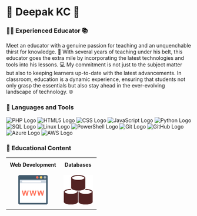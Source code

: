 # 🌱 Deepak KC 🌱

### 👩‍🏫  Experienced Educator 📚

Meet an educator with a genuine passion for teaching and an unquenchable thirst for knowledge. 🚀 With several years of teaching under his belt, this educator goes the extra mile by incorporating the latest technologies and tools into his lessons. 💻 My commitment is not just to the subject matter but also to keeping learners up-to-date with the latest advancements. In  classroom, education is a dynamic experience, ensuring that students not only grasp the essentials but also stay ahead in the ever-evolving landscape of technology. 🌐

### 🧰 Languages and Tools


![PHP Logo](https://img.shields.io/badge/PHP-777BB4?style=for-the-badge&logo=php&logoColor=white&labelColor=777BB4&logoWidth=30&logoHeight=30) ![HTML5 Logo](https://img.shields.io/badge/HTML5-E34F26?style=for-the-badge&logo=html5&logoColor=white&labelColor=E34F26&logoWidth=30&logoHeight=30) ![CSS Logo](https://img.shields.io/badge/CSS3-1572B6?style=for-the-badge&logo=css3&logoColor=white&labelColor=1572B6&logoWidth=30&logoHeight=30) ![JavaScript Logo](https://img.shields.io/badge/JavaScript-F7DF1E?style=for-the-badge&logo=javascript&logoColor=black&labelColor=F7DF1E&logoWidth=30&logoHeight=30) ![Python Logo](https://img.shields.io/badge/Python-3776AB?style=for-the-badge&logo=python&logoColor=white&labelColor=3776AB&logoWidth=30&logoHeight=30) ![SQL Logo](https://img.shields.io/badge/MySQL-4479A1?style=for-the-badge&logo=mysql&logoColor=white&labelColor=4479A1&logoWidth=30&logoHeight=30) ![Linux Logo](https://img.shields.io/badge/Linux-FCC624?style=for-the-badge&logo=linux&logoColor=black&labelColor=FCC624&logoWidth=30&logoHeight=30) ![PowerShell Logo](https://img.shields.io/badge/PowerShell-5391FE?style=for-the-badge&logo=powershell&logoColor=white&labelColor=5391FE&logoWidth=30&logoHeight=30) ![Git Logo](https://img.shields.io/badge/Git-F05032?style=for-the-badge&logo=git&logoColor=white&labelColor=F05032&logoWidth=30&logoHeight=30) ![GitHub Logo](https://img.shields.io/badge/GitHub-181717?style=for-the-badge&logo=github&logoColor=white&labelColor=181717&logoWidth=30&logoHeight=30) ![Azure Logo](https://img.shields.io/badge/Microsoft_Azure-0089D6?style=for-the-badge&logo=microsoft-azure&logoColor=white&labelColor=0089D6&logoWidth=30&logoHeight=30)
![AWS Logo](https://img.shields.io/badge/AWS-232F3E?style=for-the-badge&logo=amazon-aws&logoColor=white&labelColor=232F3E&logoWidth=30&logoHeight=30)

### 💬 Educational Content 

  <table style="border-collapse: collapse; width: 100%;">
    <tr>
      <td style="text-align: center; padding: 10px;">
        <b>Web Development</b>
      </td>
      <td style="text-align: center; padding: 10px;">
        <b>Databases</b>
      </td>
    </tr>
    <tr>
      <td style="text-align: center; padding: 10px;">
        <a href="https://dipaish.github.io/www23/index.html">
          <img src="images/web.svg" alt="web development" style="width:80px;text-align:center;">
        </a>
      </td>
      <td style="text-align: center; padding: 10px;">
        <a href="https://dipaish.github.io/databases/index.html">
          <img src="images/databases.svg" alt="web development" style="width:80px;text-align:center;">
        </a>
      </td>
    </tr>
  </table>
<br />







<!--
**dipaish/dipaish** is a ✨ _special_ ✨ repository because its `README.md` (this file) appears on your GitHub profile.

Here are some ideas to get you started:

- 🔭 I’m currently working on ...
- 🌱 I’m currently learning ...
- 👯 I’m looking to collaborate on ...
- 🤔 I’m looking for help with ...
- 💬 Ask me about ...
- 📫 How to reach me: ...
- 😄 Pronouns: ...
- ⚡ Fun fact: ...
-->
